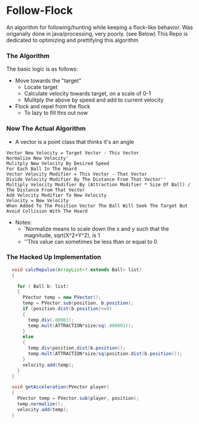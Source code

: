 Follow-Flock
============

An algorithm for following/hunting while keeping a flock-like behavior.
Was origanally done in java/processing, very poorly. (see Below)
This Repo is dedicated to optimizing and prettifying this algorithm

### The Algorithm
The basic logic is as follows:
* Move towards the "target" 
  * Locate target
  * Calculate velocity towards target, on a scale of 0-1
  * Mulitply the above by speed and add to current velocity
* Flock and repel from the flock
  * To lazy to fill this out now

### Now The Actual Algorithm
* A vector is a point class that thinks it's an angle
````
Vector New Velocity = Target Vector - This Vector
Normalize New Velocity'
Mulitply New Velocity By Desired Speed
For Each Ball In The Hoard
Vector Velocity Modifier = This Vector - That Vector
Divide Velocity Modifier By The Distance From That Vector''
Multiply Velocity Modifier By (Attraction Modifier * Size Of Ball) / The Distance From That Vector
Add Velocity Modifier To New Velocity
Velocity = New Velocity
When Added To The Position Vector The Ball Will Seek The Target But Avoid Collision With The Hoard
````
* Notes:
  * 'Normalize means to scale down the x and y such that the magnitude, sqrt(X^2+Y^2), is 1
  * ''This value can sometimes be less than or equal to 0



### The Hacked Up Implementation
```java
  void calcRepulse(ArrayList<? extends Ball> list)
  {

    for ( Ball b: list)
    {
      PVector temp = new PVector();
      temp = PVector.sub(position, b.position);
      if (position.dist(b.position)<=0)
      {
        temp.div(.00001);   
        temp.mult(ATTRACTION*size/sq(.000001));
      }
      else
      {
        temp.div(position.dist(b.position));   
        temp.mult(ATTRACTION*size/sq(position.dist(b.position)));
      }
      velocity.add(temp);
    }
  }

  void getAcceleration(PVector player)
  {
    PVector temp = PVector.sub(player, position);
    temp.normalize();
    velocity.add(temp);
  }
```

